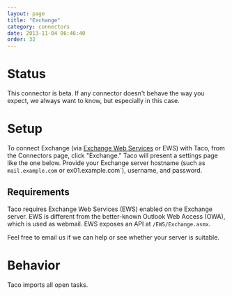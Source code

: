 ```yaml
---
layout: page
title: "Exchange"
category: connectors
date: 2013-11-04 06:46:40
order: 32
---
```


# Status

This connector is beta. If any connector doesn't behave the way you
expect, we always want to know, but especially in this case.

# Setup

To connect Exchange (via 
[Exchange Web Services](http://msdn.microsoft.com/en-us/library/dd877045(v=exchg.140).aspx) or EWS)
with Taco, from the Connectors page, click "Exchange." Taco will
present a settings page like the one below. Provide your Exchange
server hostname (such as `mail.example.com` or ex01.example.com`),
username, and password.

## Requirements

Taco requires Exchange Web Services (EWS) enabled on the Exchange
server. EWS is different from the better-known Outlook Web Access (OWA),
which is used as webmail. EWS exposes an API at `/EWS/Exchange.asmx`.

Feel free to email us if we can help or see whether your server is
suitable.

# Behavior

Taco imports all open tasks.
